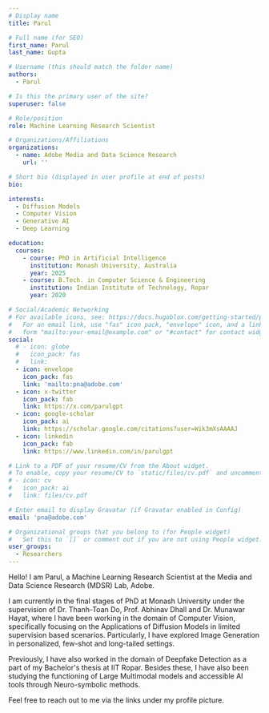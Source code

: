 ```yaml
---
# Display name
title: Parul

# Full name (for SEO)
first_name: Parul
last_name: Gupta

# Username (this should match the folder name)
authors:
  - Parul

# Is this the primary user of the site?
superuser: false

# Role/position
role: Machine Learning Research Scientist

# Organizations/Affiliations
organizations:
  - name: Adobe Media and Data Science Research
    url: ''

# Short bio (displayed in user profile at end of posts)
bio: 

interests:
  - Diffusion Models
  - Computer Vision
  - Generative AI
  - Deep Learning

education:
  courses:
    - course: PhD in Artificial Intelligence
      institution: Monash University, Australia
      year: 2025
    - course: B.Tech. in Computer Science & Engineering
      institution: Indian Institute of Technology, Ropar
      year: 2020

# Social/Academic Networking
# For available icons, see: https://docs.hugoblox.com/getting-started/page-builder/#icons
#   For an email link, use "fas" icon pack, "envelope" icon, and a link in the
#   form "mailto:your-email@example.com" or "#contact" for contact widget.
social:
  # - icon: globe
  #   icon_pack: fas
  #   link: 
  - icon: envelope
    icon_pack: fas
    link: 'mailto:pna@adobe.com'
  - icon: x-twitter
    icon_pack: fab
    link: https://x.com/parulgpt
  - icon: google-scholar
    icon_pack: ai
    link: https://scholar.google.com/citations?user=Wik3mXsAAAAJ
  - icon: linkedin
    icon_pack: fab
    link: https://www.linkedin.com/in/parulgpt

# Link to a PDF of your resume/CV from the About widget.
# To enable, copy your resume/CV to `static/files/cv.pdf` and uncomment the lines below.
# - icon: cv
#   icon_pack: ai
#   link: files/cv.pdf

# Enter email to display Gravatar (if Gravatar enabled in Config)
email: 'pna@adobe.com'

# Organizational groups that you belong to (for People widget)
#   Set this to `[]` or comment out if you are not using People widget.
user_groups:
  - Researchers
---
```


Hello! I am Parul, a Machine Learning Research Scientist at the Media and Data Science Research (MDSR) Lab, Adobe.

I am currently in the final stages of PhD at Monash University under the supervision of Dr. Thanh-Toan Do, Prof. Abhinav Dhall and Dr. Munawar Hayat, where I have been working in the domain of Computer Vision, specifically focusing on the Applications of Diffusion Models in limited supervision based scenarios. Particularly, I have explored Image Generation in personalized, few-shot and long-tailed settings.

Previously, I have also worked in the domain of Deepfake Detection as a part of my Bachelor's thesis at IIT Ropar. Besides these, I have also been studying the functioning of Large Multimodal models and accessible AI tools through Neuro-symbolic methods.

Feel free to reach out to me via the links under my profile picture.